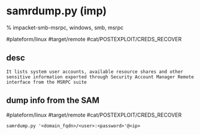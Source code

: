 # samrdump.py (imp)

% impacket-smb-msrpc, windows, smb, msrpc

#plateform/linux #target/remote #cat/POSTEXPLOIT/CREDS_RECOVER 

## desc
```
It lists system user accounts, available resource shares and other sensitive information exported through Security Account Manager Remote interface from the MSRPC suite
```


## dump info from the SAM
#plateform/linux #target/remote #cat/POSTEXPLOIT/CREDS_RECOVER 
```
samrdump.py '<domain_fqdn>/<user>:<password>'@<ip>
```